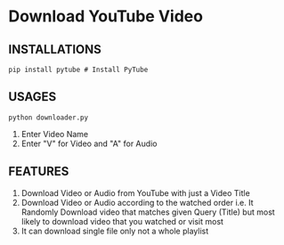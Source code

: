# Download YouTube Video

## INSTALLATIONS
````
pip install pytube # Install PyTube
````
## USAGES
````
python downloader.py
````
1. Enter Video Name
2. Enter "V" for Video and "A" for Audio

## FEATURES
1. Download Video or Audio from YouTube with just a Video Title
2. Download Video or Audio according to the watched order i.e. It Randomly Download video that matches given Query (Title) but most likely to download video that you watched or visit most
3. It can download single file only not a whole playlist
